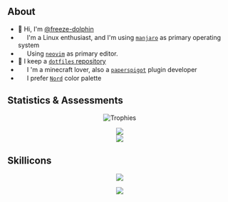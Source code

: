 
## About

- :vulcan_salute: Hi, I'm <a href="https://github.com/freeze-dolphin">@freeze-dolphin</a>
- <img align="buttom" src="https://manjaro.org/favicon.ico" width="16px" height="16px" /> I'm a Linux enthusiast, and I'm using <a href="https://manjaro.org">`manjaro`</a> as primary operating system
- <img align="buttom" src="https://neovim.io/favicon.ico" width="16px" height="16px" /> Using <a href="https://neovim.io/">`neovim`</a> as primary editor.
- :small_blue_diamond: I keep a <a href="https://github.com/freeze-dolphin/dotfiles">`dotfiles` repository</a>
- <a href="https://papermc.io"><img align="buttom" src="https://papermc.io/favicons/favicon-16x16.png?v=BG70oBaPzN" width="16px" height="16px" /></a> I 'm a minecraft lover, also a <a href="https://papermc.io">`paperspigot`</a> plugin developer
- <a href="https://www.nordtheme.com"><img align="buttom" src="https://www.nordtheme.com/icons/icon-48x48.png" width="16px" height="16px" /></a> I prefer <a href="https://www.nordtheme.com/">`Nord`</a> color palette

## Statistics & Assessments

<p align="center">
  <img alig src="https://github-profile-trophy.vercel.app/?username=freeze-dolphin&theme=nord&&margin-w=12&column=7&no-frame=true" alt="Trophies" />
</p>

<p align="center">
<img src="https://github-readme-stats.vercel.app/api?username=freeze-dolphin&hide_border=true&show_icons=true&count_private=true&theme=nord" />
<br />
<img src="https://github-readme-stats.vercel.app/api/top-langs/?username=freeze-dolphin&layout=compact&hide_border=true&show_icons=true&card_width=445&theme=nord" />
</p>

## Skillicons

<p align="center">
  <a href="https://skillicons.dev">
    <img src="https://skillicons.dev/icons?i=vscode,vim,neovim,emacs,gradle,idea,linux,regex" />
  </a>
</p>
<p align="center">
  <a href="https://skillicons.dev">
    <img src="https://skillicons.dev/icons?i=bash,java,scala,lua,py" />
  </a>
</p>

<p align="right">
<a href="https://github.com/anuraghazra/github-readme-stats"></a>
<br />
<a href="https://github.com/anuraghazra/github-readme-stats"></a>
</p>
